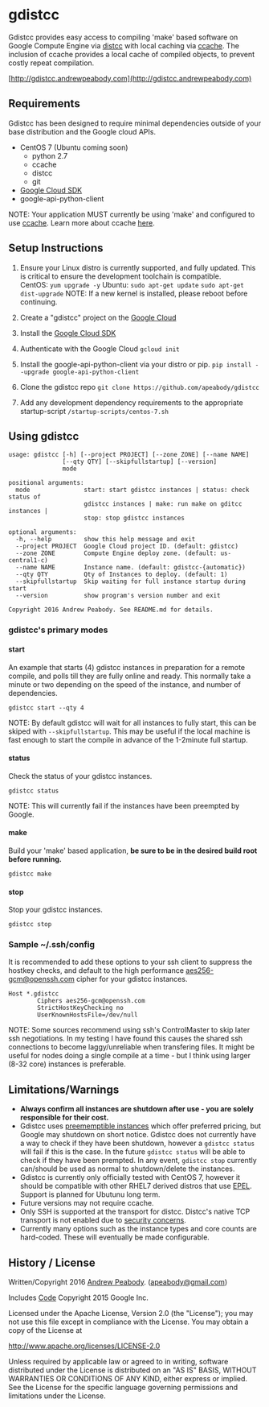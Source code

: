 # gdistcc

Gdistcc provides easy access to compiling 'make' based software on Google Compute Engine via [distcc](https://github.com/distcc/distcc) with local caching via [ccache](https://ccache.samba.org/).  The inclusion of ccache provides a local cache of compiled objects, to prevent costly repeat compilation.

[http://gdistcc.andrewpeabody.com](http://gdistcc.andrewpeabody.com)

## Requirements

Gdistcc has been designed to require minimal dependencies outside of your base distribution and the Google cloud APIs.

 - CentOS 7 (Ubuntu coming soon)
   - python 2.7
   - ccache
   - distcc
   - git
 - [Google Cloud SDK](https://cloud.google.com/sdk/)
 - google-api-python-client

NOTE: Your application MUST currently be using 'make' and configured to use [ccache](https://ccache.samba.org/).  Learn more about ccache [here](http://blog.andrewpeabody.com/2016/06/faster-re-compiling.html).

## Setup Instructions

1. Ensure your Linux distro is currently supported, and fully updated.  This is critical to ensure the development toolchain is compatible.  
CentOS:
`yum upgrade -y`
Ubuntu:
`sudo apt-get update`
`sudo apt-get dist-upgrade`
NOTE: If a new kernel is installed, please reboot before continuing.

2. Create a "gdistcc" project on the [Google Cloud](https://console.cloud.google.com/)
3. Install the [Google Cloud SDK](https://cloud.google.com/sdk/)
4. Authenticate with the Google Cloud
`gcloud init`

5. Install the google-api-python-client via your distro or pip.
`pip install --upgrade google-api-python-client`

6. Clone the gdistcc repo
`git clone https://github.com/apeabody/gdistcc`

7. Add any development dependency requirements to the appropriate startup-script
`/startup-scripts/centos-7.sh`

## Using gdistcc
```
usage: gdistcc [-h] [--project PROJECT] [--zone ZONE] [--name NAME]
               [--qty QTY] [--skipfullstartup] [--version]
               mode

positional arguments:
  mode               start: start gdistcc instances | status: check status of
                     gdistcc instances | make: run make on gditcc instances |
                     stop: stop gdistcc instances

optional arguments:
  -h, --help         show this help message and exit
  --project PROJECT  Google Cloud project ID. (default: gdistcc)
  --zone ZONE        Compute Engine deploy zone. (default: us-central1-c)
  --name NAME        Instance name. (default: gdistcc-{automatic})
  --qty QTY          Qty of Instances to deploy. (default: 1)
  --skipfullstartup  Skip waiting for full instance startup during start
  --version          show program's version number and exit

Copyright 2016 Andrew Peabody. See README.md for details.
```

### gdistcc's primary modes

#### start

An example that starts (4) gdistcc instances in preparation for a remote compile, and polls till they are fully online and ready.  This normally take a minute or two depending on the speed of the instance, and number of dependencies.

`gdistcc start --qty 4`

NOTE: By default gdistcc will wait for all instances to fully start, this can be skiped with `--skipfullstartup`.  This may be useful if the local machine is fast enough to start the compile in advance of the 1-2minute full startup.

#### status

Check the status of your gdistcc instances.

`gdistcc status`

NOTE: This will currently fail if the instances have been preempted by Google.

#### make

Build your 'make' based application, **be sure to be in the desired build root before running.**

`gdistcc make`

#### stop

Stop your gdistcc instances.

`gdistcc stop`

### Sample ~/.ssh/config

It is recommended to add these options to your ssh client to suppress the hostkey checks, and default to the high performance aes256-gcm@openssh.com cipher for your gdistcc instances.

```
Host *.gdistcc
        Ciphers aes256-gcm@openssh.com
        StrictHostKeyChecking no
        UserKnownHostsFile=/dev/null
```
NOTE: Some sources recommend using ssh's ControlMaster to skip later ssh negotiations.  In my testing I have found this causes the shared ssh connections to become laggy/unreliable when transfering files.  It might be useful for nodes doing a single compile at a time - but I think using larger (8-32 core) instances is preferable.

## Limitations/Warnings

- **Always confirm all instances are shutdown after use - you are solely responsible for their cost.**
- Gdistcc uses [preememptible instances](https://cloud.google.com/compute/docs/instances/preemptible) which offer preferred pricing, but Google may shutdown on short notice.  Gdistcc does not currently have a way to check if they have been shutdown, however a `gdistcc status` will fail if this is the case.  In the future `gdistcc status` will be able to check if they have been prempted.  In any event, `gdistcc stop` currently can/should be used as normal to shutdown/delete the instances.
- Gdistcc is currently only officially tested with CentOS 7, however it should be compatible with other RHEL7 derived distros that use [EPEL](https://fedoraproject.org/wiki/EPEL).  Support is planned for Ubutunu long term.
- Future versions may not require ccache.
- Only SSH is supported at the transport for distcc.  Distcc's native TCP transport is not enabled due to [security concerns](https://www.cvedetails.com/cve/2004-2687).
- Currently many options such as the instance types and core counts are hard-coded.  These will eventually be made configurable.

## History / License
Written/Copyright 2016 [Andrew Peabody](https://github.com/apeabody). (apeabody@gmail.com)

Includes [Code](GoogleCloudPlatform/python-docs-samples/compute/api/create_instance.py) Copyright 2015 Google Inc.

Licensed under the Apache License, Version 2.0 (the "License");
you may not use this file except in compliance with the License.
You may obtain a copy of the License at

   http://www.apache.org/licenses/LICENSE-2.0

Unless required by applicable law or agreed to in writing, software
distributed under the License is distributed on an "AS IS" BASIS,
WITHOUT WARRANTIES OR CONDITIONS OF ANY KIND, either express or implied.
See the License for the specific language governing permissions and
limitations under the License.
